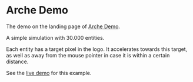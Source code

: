 # Arche Demo

The demo on the landing page of [Arche Demo](https://mlange-42.github.io/arche-demo/).

A simple simulation with 30.000 entities.

Each entity has a target pixel in the logo.
It accelerates towards this target, as well as away from the mouse pointer
in case it is within a certain distance.

See the [live demo](https://mlange-42.github.io/arche-demo/) for this example.